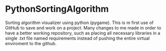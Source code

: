 # PythonSortingAlgorithm
Sorting algorithm visualizer using python (pygame).
This is m first use of GitHub to save and work on a project. Many changes to me made in order to have a better working repository, such as placing all necessary libraries in a 
single .txt file named requirements instead of pushing the entire virtual enviroment to the github.
